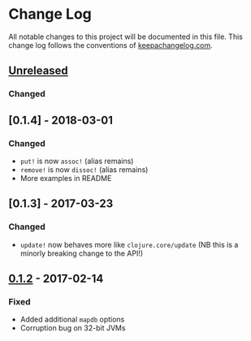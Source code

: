 # Change Log
All notable changes to this project will be documented in this file. This change log follows the conventions of [keepachangelog.com](http://keepachangelog.com/).

## [Unreleased]
### Changed

## [0.1.4] - 2018-03-01
### Changed
- `put!` is now `assoc!` (alias remains)
- `remove!` is now `dissoc!` (alias remains)
- More examples in README

## [0.1.3] - 2017-03-23
### Changed
- `update!` now behaves more like `clojure.core/update` (NB this is a
  minorly breaking change to the API!)

## [0.1.2] - 2017-02-14
### Fixed
- Added additional `mapdb` options
- Corruption bug on 32-bit JVMs

[Unreleased]: https://github.com/your-name/spicerack/compare/0.1.2...HEAD
[0.1.2]: https://github.com/your-name/spicerack/compare/0.1.1...0.1.2
